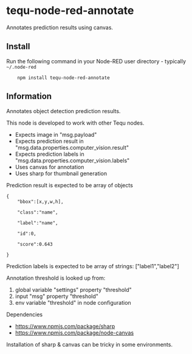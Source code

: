 tequ-node-red-annotate
=====================

Annotates prediction results using canvas.

## Install

Run the following command in your Node-RED user directory - typically `~/.node-red`

        npm install tequ-node-red-annotate

## Information

Annotates object detection prediction results.

This node is developed to work with other Tequ nodes.
- Expects image in "msg.payload"
- Expects prediction result in "msg.data.properties.computer_vision.result"
- Expects prediction labels in "msg.data.properties.computer_vision.labels"
- Uses canvas for annotation
- Uses sharp for thumbnail generation 

Prediction result is expected to be array of objects

```
{
	"bbox":[x,y,w,h],

	"class":"name",

	"label":"name",

	"id":0,

	"score":0.643

}
```

Prediction labels is expected to be array of strings: ["label1","label2"]


Annotation threshold is looked up from:
1. global variable "settings" property "threshold"
2. input "msg" property "threshold"
3. env variable "threshold" in node configuration

Dependencies
- https://www.npmjs.com/package/sharp
- https://www.npmjs.com/package/node-canvas

Installation of sharp & canvas can be tricky in some environments.
